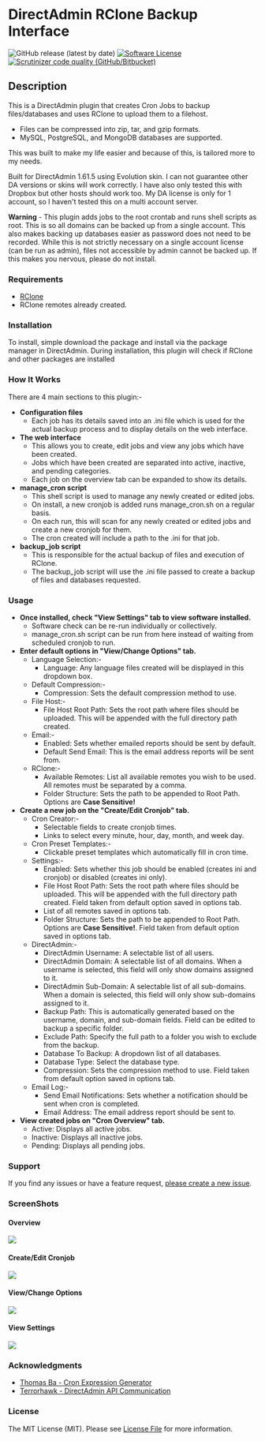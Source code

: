 # DirectAdmin RClone Backup Interface

![GitHub release (latest by date)](https://img.shields.io/github/v/release/adrianb11/directadmin_rclone_backup)
[![Software License](https://img.shields.io/badge/license-MIT-brightgreen.svg?style=flat-square)](LICENSE.md)
[![Scrutinizer code quality (GitHub/Bitbucket)](https://img.shields.io/scrutinizer/quality/g/adrianb11/directadmin_rclone_backup/master?color=teal)](https://scrutinizer-ci.com/g/adrianb11/directadmin_rclone_backup/?branch=master)

## Description

This is a DirectAdmin plugin that creates Cron Jobs to backup files/databases and uses RClone to upload them to a
filehost.

* Files can be compressed into zip, tar, and gzip formats.
* MySQL, PostgreSQL, and MongoDB databases are supported.

This was built to make my life easier and because of this, is tailored more to my needs.

Built for DirectAdmin 1.61.5 using Evolution skin. I can not guarantee other DA versions or skins will work correctly. I
have also only tested this with Dropbox but other hosts should work too. My DA license is only for 1 account, so I
haven't tested this on a multi account server.

**Warning** - This plugin adds jobs to the root crontab and runs shell scripts as root. This is so all domains can be
backed up from a single account. This also makes backing up databases easier as password does not need to be recorded.
While this is not strictly necessary on a single account license (can be run as admin), files not accessible by admin
cannot be backed up. If this makes you nervous, please do not install.

### Requirements

* [RClone](https://github.com/rclone/rclone)
* RClone remotes already created.

### Installation

To install, simple download the package and install via the package manager in DirectAdmin. During installation, this
plugin will check if RClone and other packages are installed

### How It Works

There are 4 main sections to this plugin:-

* **Configuration files**
    * Each job has its details saved into an .ini file which is used for the actual backup process and to display
      details on the web interface.
* **The web interface**
    * This allows you to create, edit jobs and view any jobs which have been created.
    * Jobs which have been created are separated into active, inactive, and pending categories.
    * Each job on the overview tab can be expanded to show its details.
* **manage_cron script**
    * This shell script is used to manage any newly created or edited jobs.
    * On install, a new cronjob is added runs manage_cron.sh on a regular basis.
    * On each run, this will scan for any newly created or edited jobs and create a new cronjob for them.
    * The cron created will include a path to the .ini for that job.
* **backup_job script**
    * This is responsible for the actual backup of files and execution of RClone.
    * The backup_job script will use the .ini file passed to create a backup of files and databases requested.

### Usage

* **Once installed, check "View Settings" tab to view software installed.**
    * Software check can be re-run individually or collectively.
    * manage_cron.sh script can be run from here instead of waiting from scheduled cronjob to run.
* **Enter default options in "View/Change Options" tab.**
    * Language Selection:-
        * Language: Any language files created will be displayed in this dropdown box.
    * Default Compression:-
        * Compression: Sets the default compression method to use.
    * File Host:-
        * File Host Root Path: Sets the root path where files should be uploaded. This will be appended with the full
          directory path created.
    * Email:-
        * Enabled: Sets whether emailed reports should be sent by default.
        * Default Send Email: This is the email address reports will be sent from.
    * RClone:-
        * Available Remotes: List all available remotes you wish to be used. All remotes must be separated by a comma.
        * Folder Structure: Sets the path to be appended to Root Path. Options are **Case Sensitive!**
* **Create a new job on the "Create/Edit Cronjob" tab.**
    * Cron Creator:-
        * Selectable fields to create cronjob times.
        * Links to select every minute, hour, day, month, and week day.
    * Cron Preset Templates:-
        * Clickable preset templates which automatically fill in cron time.
    * Settings:-
        * Enabled: Sets whether this job should be enabled (creates ini and cronjob) or disabled (creates ini only).
        * File Host Root Path: Sets the root path where files should be uploaded. This will be appended with the full
          directory path created. Field taken from default option saved in options tab.
        * List of all remotes saved in options tab.
        * Folder Structure: Sets the path to be appended to Root Path. Options are **Case Sensitive!**. Field taken from
          default option saved in options tab.
    * DirectAdmin:-
        * DirectAdmin Username: A selectable list of all users.
        * DirectAdmin Domain: A selectable list of all domains. When a username is selected, this field will only show
          domains assigned to it.
        * DirectAdmin Sub-Domain:  A selectable list of all sub-domains. When a domain is selected, this field will only
          show sub-domains assigned to it.
        * Backup Path: This is automatically generated based on the username, domain, and sub-domain fields. Field can
          be edited to backup a specific folder.
        * Exclude Path: Specify the full path to a folder you wish to exclude from the backup.
        * Database To Backup: A dropdown list of all databases.
        * Database Type: Select the database type.
        * Compression: Sets the compression method to use. Field taken from default option saved in options tab.
    * Email Log:-
        * Send Email Notifications: Sets whether a notification should be sent when cron is completed.
        * Email Address: The email address report should be sent to.
* **View created jobs on "Cron Overview" tab.**
    * Active: Displays all active jobs.
    * Inactive: Displays all inactive jobs.
    * Pending: Displays all pending jobs.

### Support

If you find any issues or have a feature
request, [please create a new issue](https://github.com/adrianb11/directadmin_rclone_backup/issues).

### ScreenShots

#### Overview

![](https://github.com/adrianb11/directadmin_rclone_backup/raw/master/ScreenShots/Overview.png)

#### Create/Edit Cronjob

![](https://github.com/adrianb11/directadmin_rclone_backup/raw/master/ScreenShots/Create.png)

#### View/Change Options

![](https://github.com/adrianb11/directadmin_rclone_backup/raw/master/ScreenShots/Options.png)

#### View Settings

![](https://github.com/adrianb11/directadmin_rclone_backup/raw/master/ScreenShots/Settings.png)

### Acknowledgments

- [Thomas Ba - Cron Expression Generator](https://github.com/thomasba/cron-expression-generator)
- [Terrorhawk - DirectAdmin API Communication](https://github.com/Terrorhawk/Capri)

### License

The MIT License (MIT). Please see [License File](LICENSE.md) for more information.